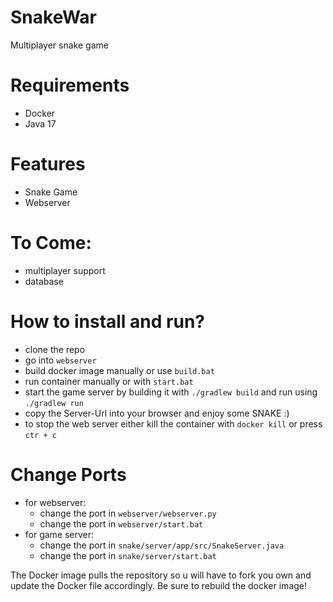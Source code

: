 # SnakeWar
Multiplayer snake game

# Requirements
- Docker
- Java 17


# Features
- Snake Game
- Webserver

# To Come:
- multiplayer support
- database

# How to install and run?
- clone the repo
- go into `webserver`
- build docker image manually or use `build.bat`
- run container manually or with `start.bat`
- start the game server by building it with `./gradlew build` and run using `./gradlew run`
- copy the Server-Url into your browser and enjoy some SNAKE :)
- to stop the web server either kill the container with `docker kill` or press `ctr + c`

# Change Ports
- for webserver:
    - change the port in `webserver/webserver.py`
    - change the port in `webserver/start.bat`
- for game server:
    - change the port in `snake/server/app/src/SnakeServer.java`
    - change the port in `snake/server/start.bat`

The Docker image pulls the repository so u will have to fork you own and update the Docker file accordingly. 
Be sure to rebuild the docker image!